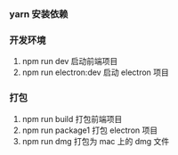 ### yarn 安装依赖

### 开发环境

1. npm run dev 启动前端项目
2. npm run electron:dev 启动 electron 项目

### 打包

1.  npm run build 打包前端项目
2.  npm run package1 打包 electron 项目
3.  npm run dmg 打包为 mac 上的 dmg 文件
